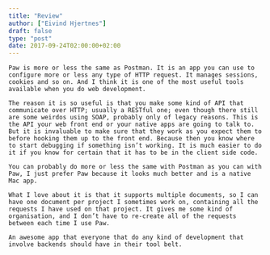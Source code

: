 ```yaml
---
title: "Review"
author: ["Eivind Hjertnes"]
draft: false
type: "post"
date: 2017-09-24T02:00:00+02:00
---
```


<div class="HTML">
  <div></div>

<p>

</div>

```text
Paw is more or less the same as Postman. It is an app you can use to configure more or less any type of HTTP request. It manages sessions, cookies and so on. And I think it is one of the most useful tools available when you do web development.
```

<div class="HTML">
  <div></div>

</p>

</div>

<div class="HTML">
  <div></div>

<p>

</div>

```text
The reason it is so useful is that you make some kind of API that communicate over HTTP; usually a RESTful one; even though there still are some weirdos using SOAP, probably only of legacy reasons. This is the API your web front end or your native apps are going to talk to. But it is invaluable to make sure that they work as you expect them to before hooking them up to the front end. Because then you know where to start debugging if something isn’t working. It is much easier to do it if you know for certain that it has to be in the client side code.
```

<div class="HTML">
  <div></div>

</p>

</div>

<div class="HTML">
  <div></div>

<p>

</div>

```text
You can probably do more or less the same with Postman as you can with Paw, I just prefer Paw because it looks much better and is a native Mac app.
```

<div class="HTML">
  <div></div>

</p>

</div>

<div class="HTML">
  <div></div>

<p>

</div>

```text
What I love about it is that it supports multiple documents, so I can have one document per project I sometimes work on, containing all the requests I have used on that project. It gives me some kind of organisation, and I don’t have to re-create all of the requests between each time I use Paw.
```

<div class="HTML">
  <div></div>

</p>

</div>

<div class="HTML">
  <div></div>

<p>

</div>

```text
An awesome app that everyone that do any kind of development that involve backends should have in their tool belt.
```

<div class="HTML">
  <div></div>

</p>

</div>

